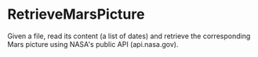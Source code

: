 # RetrieveMarsPicture
Given a file, read its content (a list of dates) and retrieve the corresponding Mars picture using NASA's public API (api.nasa.gov).
